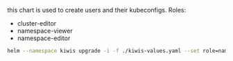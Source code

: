 this chart is used to create users and their kubeconfigs.
Roles:
- cluster-editor
- namespace-viewer
- namespace-editor 

```bash
helm --namespace kiwis upgrade -i -f ./kiwis-values.yaml --set role=namespace-viewer  --set namespace=test  test-sa-user ./ --debug --dry-run
```
